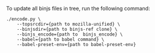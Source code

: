 To update all binjs files in tree, run the following command:

```
./encode.py \
    --topsrcdir={path to mozilla-unified} \
    --binjsdir={path to binjs-ref clone} \
    --binjs_encode={path to  binjs_encode} \
    --babel={path to babel command} \
    --babel-preset-env={path to babel-preset-env}
```
